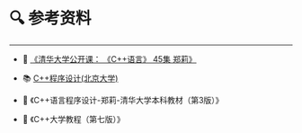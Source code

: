 # 🔍 参考资料

---




- 🏅 [《清华大学公开课： 《C++语言》 45集 郑莉》](https://www.bilibili.com/video/BV18J411Q77z?from=search&seid=14110516266066760148)

- 📚 [C++程序设计(北京大学)](https://www.bilibili.com/video/BV1Hx411U7xL?from=search&seid=17415748463797027703)


- 🍕 《C++语言程序设计-郑莉-清华大学本科教材（第3版）》

- 🍵 《C++大学教程（第七版）》


